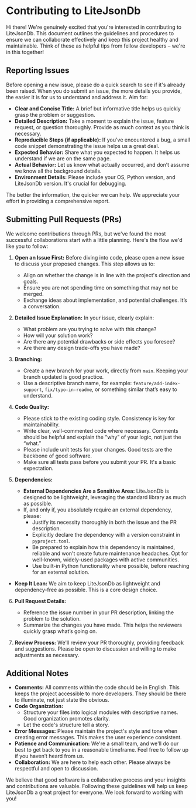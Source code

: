 # Contributing to LiteJsonDb

Hi there! We're genuinely excited that you're interested in contributing to LiteJsonDb. This document outlines the guidelines and procedures to ensure we can collaborate effectively and keep this project healthy and maintainable. Think of these as helpful tips from fellow developers – we're in this together!

## Reporting Issues

Before opening a new issue, please do a quick search to see if it's already been raised. When you do submit an issue, the more details you provide, the easier it is for us to understand and address it. Aim for:

*   **Clear and Concise Title:** A brief but informative title helps us quickly grasp the problem or suggestion.
*   **Detailed Description:** Take a moment to explain the issue, feature request, or question thoroughly. Provide as much context as you think is necessary.
*   **Reproducible Steps (if applicable):** If you've encountered a bug, a small code snippet demonstrating the issue helps us a great deal.
*   **Expected Behavior:** Share what you expected to happen. It helps us understand if we are on the same page.
*   **Actual Behavior:** Let us know what actually occurred, and don’t assume we know all the background details.
*   **Environment Details:** Please include your OS, Python version, and LiteJsonDb version. It's crucial for debugging.

The better the information, the quicker we can help. We appreciate your effort in providing a comprehensive report.

## Submitting Pull Requests (PRs)

We welcome contributions through PRs, but we've found the most successful collaborations start with a little planning. Here's the flow we'd like you to follow:

1.  **Open an Issue First:** Before diving into code, please open a new issue to discuss your proposed changes. This step allows us to:
    *   Align on whether the change is in line with the project's direction and goals.
    *   Ensure you are not spending time on something that may not be merged.
    *   Exchange ideas about implementation, and potential challenges. It’s a conversation.

2.  **Detailed Issue Explanation:** In your issue, clearly explain:
    *   What problem are you trying to solve with this change?
    *   How will your solution work?
    *   Are there any potential drawbacks or side effects you foresee?
    *   Are there any design trade-offs you have made?

3.  **Branching:**
    *   Create a new branch for your work, directly from `main`. Keeping your branch updated is good practice.
    *   Use a descriptive branch name, for example: `feature/add-index-support`, `fix/typo-in-readme`, or something similar that’s easy to understand.

4.  **Code Quality:**
    *   Please stick to the existing coding style. Consistency is key for maintainability.
    *   Write clear, well-commented code where necessary. Comments should be helpful and explain the “why” of your logic, not just the “what.”
    *   Please include unit tests for your changes. Good tests are the backbone of good software.
    *   Make sure all tests pass before you submit your PR. It's a basic expectation.

5.  **Dependencies:**
    *   **External Dependencies Are a Sensitive Area:** LiteJsonDb is designed to be lightweight, leveraging the standard library as much as possible.
    *   If, and only if, you absolutely require an external dependency, please:
        * Justify its necessity thoroughly in both the issue and the PR description.
        *  Explicitly declare the dependency with a version constraint in `pyproject.toml`.
        *  Be prepared to explain how this dependency is maintained, reliable and won't create future maintenance headaches. Opt for well-known, widely-used packages with active communities.
        * Use built-in Python functionality where possible, before reaching for an external solution.
   * **Keep It Lean:** We aim to keep LiteJsonDb as lightweight and dependency-free as possible. This is a core design choice.

6.  **Pull Request Details:**
    *   Reference the issue number in your PR description, linking the problem to the solution.
    *   Summarize the changes you have made. This helps the reviewers quickly grasp what’s going on.

7.  **Review Process:** We'll review your PR thoroughly, providing feedback and suggestions. Please be open to discussion and willing to make adjustments as necessary.

## Additional Notes

*   **Comments:** All comments within the code should be in English. This keeps the project accessible to more developers. They should be there to illuminate, not just state the obvious.
*   **Code Organization:**
    *   Structure your files into logical modules with descriptive names. Good organization promotes clarity.
    *   Let the code's structure tell a story.
*   **Error Messages:** Please maintain the project's style and tone when creating error messages. This makes the user experience consistent.
*   **Patience and Communication:** We're a small team, and we'll do our best to get back to you in a reasonable timeframe. Feel free to follow up if you haven’t heard from us.
*  **Collaboration:** We are here to help each other. Please always be respectful and open to discussion.

We believe that good software is a collaborative process and your insights and contributions are valuable. Following these guidelines will help us keep LiteJsonDb a great project for everyone. We look forward to working with you!